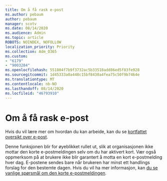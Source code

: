 ```yaml
---
title: Om å få rask e-post
ms.author: pebaum
author: pebaum
manager: scotv
ms.date: 08/14/2020
ms.audience: Admin
ms.topic: article
ROBOTS: NOINDEX, NOFOLLOW
localization_priority: Priority
ms.collection: Adm_O365
ms.custom:
- "6179"
- "9003284"
ms.openlocfilehash: 551804f7b9f3732ac5b33518add86ed5f83fe928
ms.sourcegitcommit: 1d45333a0a448c15bf8430a4fea75c50f9b7464e
ms.translationtype: MT
ms.contentlocale: nb-NO
ms.lasthandoff: 08/14/2020
ms.locfileid: "46793910"
---
```

# <a name="about-briefing-email"></a>Om å få rask e-post

Hvis du vil lære mer om hvordan du kan arbeide, kan du se [kortfattet oversikt over e-post](https://docs.microsoft.com/briefing/be-overview).  

Denne funksjonen blir for øyeblikket rullet ut, slik at organisasjonen ikke mottar den korte e-postmeldingen selv om du har aktivert kort. Vær også oppmerksom på at brukere ikke blir garantert å motta en kort e-postmelding hver dag. E-postene sendes bare når brukeren har minst ett handlings forslag for den bestemte dagen. Hvis du vil ha mer informasjon, kan [du se vanlige spørsmål om den korte e-postmeldingen](https://docs.microsoft.com/briefing/be-faqs).